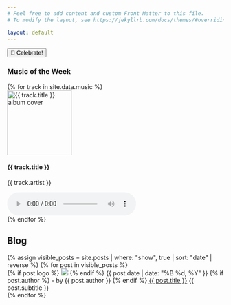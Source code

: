 ```yaml
---
# Feel free to add content and custom Front Matter to this file.
# To modify the layout, see https://jekyllrb.com/docs/themes/#overriding-theme-defaults

layout: default
---
```

<section class="posts">

  <button onclick="party()">🎉 Celebrate!</button>
  <script src="https://cdn.jsdelivr.net/npm/canvas-confetti@1.5.1/dist/confetti.browser.min.js"></script>
  <script>
  function party() {
      confetti({
        particleCount: 100,
        spread: 70,
        origin: { y: 0.6 }
      });
    }
  </script>

  <section class="music-section">
    <h3>Music of the Week</h3>
    <div class="music-player">
      {% for track in site.data.music %}
      <div class="album-art">
        <img src="{{ track.cover }}" alt="{{ track.title }} album cover" width="150" height="150">
      </div>
      <div class="track-info">
        <h4>{{ track.title }}</h4>
        <p>{{ track.artist }}</p>
        <audio controls>
          <source src="{{ track.audio }}" type="audio/mpeg">
          Your browser does not support the audio element.
        </audio>
      </div>
      {% endfor %}
    </div>
  </section>

  <h2>Blog</h2>
  {% assign visible_posts = site.posts | where: "show", true | sort: "date" | reverse %}
  {% for post in visible_posts %}
  <article class="post"> 
    <h3-post>
    {% if post.logo %}
    <img src="{{ '/images/post-logos/' | relative_url }}{{ post.logo }}"  
        class="post-logo">
    {% endif %} 
    <time>{{ post.date | date: "%B %d, %Y" }}</time>
    {% if post.author %}
    <author-text>- by {{ post.author }}</author-text>
    {% endif %}
    <a href="{{ post.url }}">{{ post.title }}</a></h3-post>
    <p-post>{{ post.subtitle }} </p-post>
  </article>
  {% endfor %}
</section>